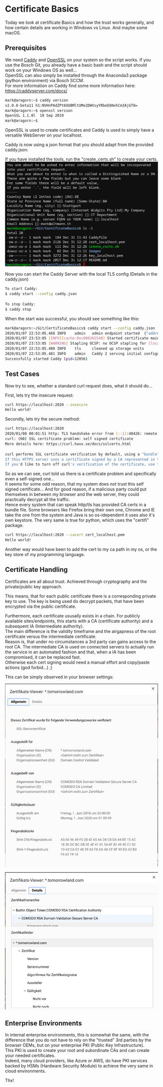 # Certificate Basics

Today we look at certificate Basics and how the trust works generally, and how certain details are working in Windows vs Linux. And maybe some macOS.

## Prerequisites

We need [Caddy](https://github.com/caddyserver/caddy/releases) and [OpenSSL](https://github.com/openssl/openssl/releases) on your system so the script works.
If you use the Bosch Git, you already have a basic bash and the script should work on your Windows OS as well...  
OpenSSL can also simply be installed through the Anaconda3 package (python environment) via Bosch SCCM.  
For more information on Caddy find some more information here: <https://caddyserver.com/docs/>

```bash
mark@aragorn:~$ caddy version
v2.0.0-beta11 h1:NVHnPAdZPt6OUBMltUMe2DWVsyYRbeE6NxhCm3AjGT8=
mark@aragorn:~$ openssl version
OpenSSL 1.1.0l  10 Sep 2019
mark@aragorn:~$
```

OpenSSL is used to create certificates and Caddy is used to simply have a versatile WebServer on your localhost.

Caddy is now using a json format that you should adapt from the provided caddy.json:

If you have installed the tools, run the "create_certs.sh" to create your certs. 
![Certificate Creation](images/CertificateCreation.png)

Now you can start the Caddy Server with the local TLS config (Details in the caddy.json)

```bash
To start Caddy:
$ caddy start --config caddy.json

To stop Caddy:
$ caddy stop
```

When the start was successful, you should see something like this:

```bash
mark@aragorn:~/Git/CertificateBasics$ caddy start --config caddy.json 
2020/01/07 22:53:05.468 INFO    admin   admin endpoint started  {"address": "localhost:2019", "enforce_origin": false, "origins": ["localhost:2019"]}
2020/01/07 23:53:05 [INFO][cache:0xc000265540] Started certificate maintenance routine
2020/01/07 23:53:05 [WARNING] Stapling OCSP: no OCSP stapling for [localhost]: no OCSP server specified in certificate
2020/01/07 22:53:05.480 INFO    tls     cleaned up storage units
2020/01/07 22:53:05.481 INFO    admin   Caddy 2 serving initial configuration
Successfully started Caddy (pid=12056)
```

## Test Cases

Now try to see, whether a standard curl request does, what it should do...

First, lets try the insecure request:

```bash
curl https://localhost:2020 --insecure
Hello world!
```

Secondly, lets try the secure method:

```bash
curl https://localhost:2020
2020/01/08 00:01:51 http: TLS handshake error from [::1]:40426: remote error: tls: unknown certificate authority
curl: (60) SSL certificate problem: self signed certificate
More details here: https://curl.haxx.se/docs/sslcerts.html

curl performs SSL certificate verification by default, using a "bundle" of Certificate Authority (CA) public keys (CA certs). If the default bundle file isn't adequate, you can specify an alternate file using the --cacert option.
If this HTTPS server uses a certificate signed by a CA represented in the bundle, the certificate verification probably failed due to a problem with the certificate (it might be expired, or the name might not match the domain name in the URL).
If you'd like to turn off curl's verification of the certificate, use the -k (or --insecure) option.
```

So as we can see, curl told us there is a certificate problem and specifically even a self-signed one...  
It seems for some odd reason, that my system does not trust this self signed certificate...
And for good reason, if a malicious party could put themselves in between my browser and the web server, they could practically decrypt all the traffic.  
Hence every system that can speak http/tls has provided CA certs in a bundle file. Some browsers like Firefox bring their own one, Chrome and IE take the one from the system and Java is so os-idependent it uses also it's own keystore. The very same is true for python, which uses the "certifi" package.

```bash
curl https://localhost:2020 --cacert cert_localhost.pem 
Hello world!
```

Another way would have been to add the cert to my ca path in my os, or the key store of my programming language.

## Certificate Handling

Certificates are all about trust. Achieved through cryptography and the private/public key approach.

This means, that for each public certificate there is a corresponding private key to use. The key is being used do decrypt packets, that have been encrypted via the public certificate.

Furthermore, each certificate ususally exists in a chain. For publicly available sites/endpoints, this starts with a CA (certificate authority) and a subsequent IA (Intermediate authority).  
The main difference is the validity timeframe and the airgapness of the root certificate versus the intermediate certificate.  
Reason is, that under no circumstances a 3rd party can gains access to the root CA.
The intermediate CA is used on connected servers to actually run the service in an automated fashion and that, when a IA has been compromised, it can be replaced fast.  
Otherwise each cert signing would need a manual effort and copy/paste actions (god forbid...) ;)

This can be simply observed in your browser settings:

![Certificate Main](images/CertificateMain.png)

![Certificate Details](images/CertificateDetails.png)

## Enterprise Environments

In internal enterprise environments, this is somewhat the same, with the difference that you do not have to rely on the "trusted" 3rd parties by the browser OEMs, but on your enterprise PKI (Public Key Infrastructure).  
This PKI is used to create your root and subordinate CAs and can create your needed certificates.  
Indeed, many cloud providers, like Azure or AWS, do have PKI services backed by HSMs (Hardware Security Module) to achieve the very same in cloud environments.

Thx!
